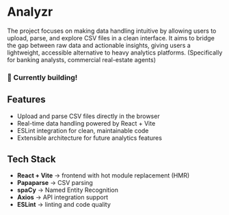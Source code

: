 # Analyzr

The project focuses on making data handling intuitive by allowing users to upload, parse, and explore CSV files in a clean interface. It aims to bridge the gap between raw data and actionable insights, giving users a lightweight, accessible alternative to heavy analytics platforms. (Specifically for banking analysts, commercial real-estate agents)

### 🚧 Currently building!

## Features
- Upload and parse CSV files directly in the browser  
- Real-time data handling powered by React + Vite  
- ESLint integration for clean, maintainable code  
- Extensible architecture for future analytics features  

## Tech Stack
- **React + Vite** → frontend with hot module replacement (HMR)  
- **Papaparse** → CSV parsing
- **spaCy** → Named Entity Recognition
- **Axios** → API integration support  
- **ESLint** → linting and code quality  
